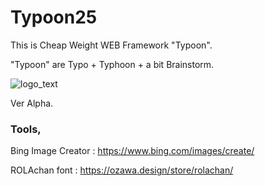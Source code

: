 # Typoon25

This is Cheap Weight WEB Framework "Typoon".
 
 "Typoon" are Typo + Typhoon + a bit Brainstorm.
 
 ![logo_text](https://github.com/user-attachments/assets/65b8e5e8-fcdf-4873-899c-ae70d6412ee9)

 Ver Alpha.

### Tools,

Bing Image Creator : https://www.bing.com/images/create/

ROLAchan font : https://ozawa.design/store/rolachan/


